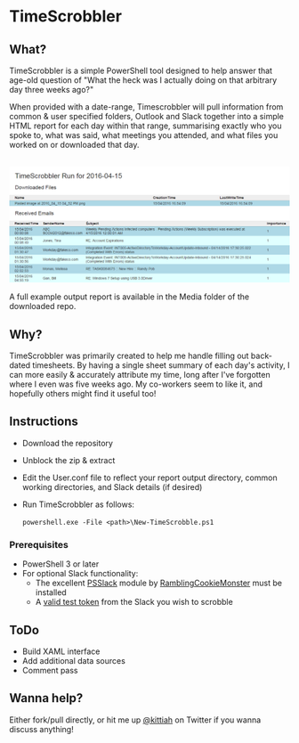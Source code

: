 # TimeScrobbler

## What?
TimeScrobbler is a simple PowerShell tool designed to help answer that age-old question of "What the heck was I actually doing on that arbitrary day three weeks ago?"

When provided with a date-range, Timescrobbler will pull information from common & user specified folders, Outlook and Slack together into a simple HTML report for each day within that range, summarising exactly who you spoke to, what was said, what meetings you attended, and what files you worked on or downloaded that day.

&nbsp;&nbsp;&nbsp;&nbsp;&nbsp;&nbsp;![TimeScrobble Example](/Media/TimeScrobbleExample.png)

A full example output report is available in the Media folder of the downloaded repo.


## Why?
TimeScrobbler was primarily created to help me handle filling out back-dated timesheets. By having a single sheet summary of each day's activity, I can more easily & accurately attribute my time, long after I've forgotten where I even was five weeks ago. My co-workers seem to like it, and hopefully others might find it useful too!


## Instructions
* Download the repository
* Unblock the zip & extract
* Edit the User.conf file to reflect your report output directory, common working directories, and Slack details (if desired)
* Run TimeScrobbler as follows:

    ```powershell.exe -File <path>\New-TimeScrobble.ps1```


### Prerequisites
* PowerShell 3 or later
* For optional Slack functionality:
  * The excellent [PSSlack](https://github.com/RamblingCookieMonster/PSSlack) module by [RamblingCookieMonster](https://github.com/RamblingCookieMonster) must be installed
  * A [valid test token](https://api.slack.com/docs/oauth-test-tokens) from the Slack you wish to scrobble
  
  
## ToDo
* Build XAML interface
* Add additional data sources
* Comment pass


## Wanna help?
Either fork/pull directly, or hit me up [@kittiah](https://twitter.com/kittiah) on Twitter if you wanna discuss anything!
